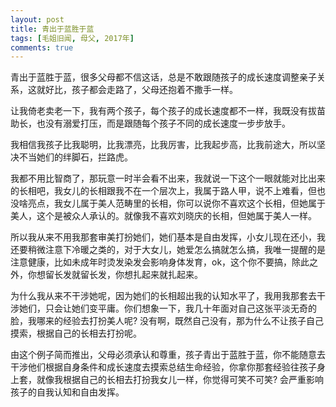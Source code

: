```yaml
---
layout: post
title: 青出于蓝胜于蓝
tags: [毛姐旧闻, 母父, 2017年]
comments: true
---
```


青出于蓝胜于蓝，很多父母都不信这话，总是不敢跟随孩子的成长速度调整亲子关系，这就好比，孩子都会走路了，父母还抱着不撒手一样。

让我倚老卖老一下，我有两个孩子，每个孩子的成长速度都不一样，我既没有拔苗助长，也没有溺爱打压，而是跟随每个孩子不同的成长速度一步步放手。

我相信我孩子比我聪明，比我漂亮，比我厉害，比我起步高，比我前途大，所以坚决不当她们的绊脚石，拦路虎。

我都不用比智商了，那玩意一时半会看不出来，我就说一下这个一眼就能对比出来的长相吧，我女儿的长相跟我不在一个层次上，我属于路人甲，说不上难看，但也没啥亮点，我女儿属于美人范畴里的长相，你可以说你不喜欢这个长相，但她属于美人，这个是被众人承认的。就像我不喜欢刘晓庆的长相，但她属于美人一样。

所以我从来不用我那套审美打扮她们，她们基本是自由发挥，小女儿现在还小，我还要稍微注意下冷暖之类的，对于大女儿，她爱怎么搞就怎么搞，我唯一提醒的是注意健康，比如未成年时烫发染发会影响身体发育，ok，这个你不要搞，除此之外，你想留长发就留长发，你想扎起来就扎起来。

为什么我从来不干涉她呢，因为她们的长相超出我的认知水平了，我用我那套去干涉她们，只会让她们变平庸。你们想象一下，我几十年面对自己这张平淡无奇的脸，我哪来的经验去打扮美人呢? 没有啊，既然自己没有，那为什么不让孩子自己摸索，根据自己的长相去打扮呢。

由这个例子简而推出，父母必须承认和尊重，孩子青出于蓝胜于蓝，你不能随意去干涉他们根据自身条件和成长速度去摸索总结生命经验，你拿你那套经验往孩子身上套，就像我根据自己的长相去打扮我女儿一样，你觉得可笑不可笑? 会严重影响孩子的自我认知和自由发挥。

